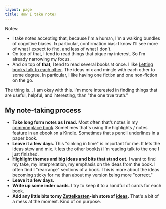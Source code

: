 ```yaml
---
layout: page
title: How I take notes
---
```


Notes:

- I take notes accepting that, because I'm a human, I'm a walking bundles of cognitive biases. In particular, confirmation bias: I know I'll see more of what I expect to find, and less of what I don't.
- On top of that, I tend to read things that pique my interest. So I'm already narrowing my focus.
- And on top of **that**, I tend to read several books at once. I like [Letting books talk to each other](https://austinkleon.com/2023/01/11/letting-books-talk-to-each-other/). The ideas mix and mingle with each other to some degree. In particular, I like having one fiction and one non-fiction on the go.

The thing is... I am okay with this. I'm more interested in finding things that are useful, helpful, and interesting, than "the one true truth."

## My note-taking process

- **Take long form notes as I read.** Most often that's notes in my [commonplace book](https://en.wikipedia.org/wiki/Commonplace_book). Sometimes that's using the highlights / notes feature in an ebook on a Kindle. Sometimes that's pencil underlines in a paper book.
- **Leave it a few days.** This "sinking in time" is important for me. It lets the ideas stew and mix. It lets the other book(s) I'm reading talk to the one I just finished.
- **Highlight themes and big ideas and bits that stand out.** I want to find my take, my interpretation, my emphasis on the ideas from the book. I often find I "rearrange" sections of a book. This is more about the ideas becoming sticky for me than about my version being more "correct."
- **Leave it a few days.**
- **Write up some index cards**. I try to keep it to a handful of cards for each book.
- **Add any little bits to my [Zettelkasten](https://en.wikipedia.org/wiki/Zettelkasten)-ish store of [ideas](/thinking/).** That's a bit of a mess at the moment. Kind of on purpose.
